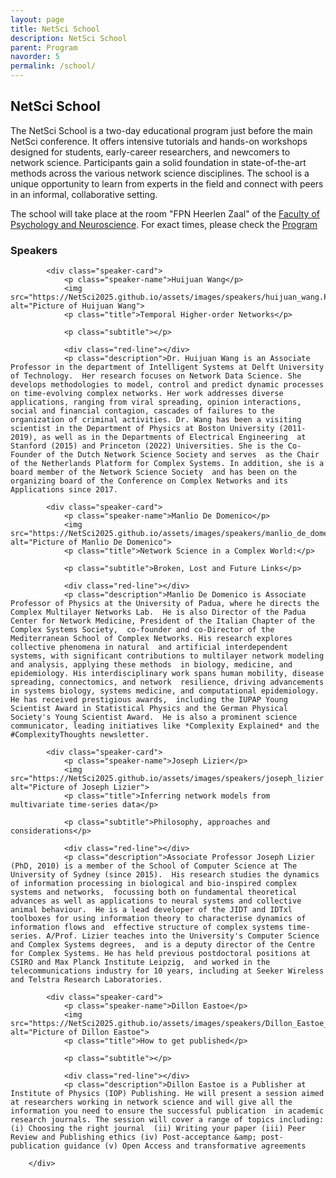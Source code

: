 ```yaml
---
layout: page
title: NetSci School
description: NetSci School
parent: Program
navorder: 5
permalink: /school/
---
```




## NetSci School

The NetSci School is a two-day educational program just before the main NetSci conference. It offers intensive tutorials and hands-on workshops designed for students, early-career researchers, and newcomers to network science. Participants gain a solid foundation in state-of-the-art methods across the various network science disciplines. The school is a unique opportunity to learn from experts in the field and connect with peers in an informal, collaborative setting.



The school will take place at the room "FPN Heerlen Zaal" of the [Faculty of Psychology and Neuroscience](https://www.google.co.uk/maps/place/Universiteitssingel+40,+6229+ER+Maastricht/@50.8358356,5.7138384,17z/data=!3m1!4b1!4m6!3m5!1s0x47c0e9838bb71633:0xf86151ae38f3c588!8m2!3d50.8358322!4d5.7164133!16s%2Fg%2F11kfbv0hys?entry=tts&g_ep=EgoyMDI1MDQyMy4wIPu8ASoASAFQAw%3D%3D&skid=5a2ab926-26e3-4e0c-8b0d-a4f66d23dd9a). For exact times, please check the [Program](https://netsci2025.github.io/program_at_a_glance/)




### Speakers

<div class="card-container">
            
            <div class="speaker-card">
                <p class="speaker-name">Huijuan Wang</p>
                <img src="https://NetSci2025.github.io/assets/images/speakers/huijuan_wang.PNG" alt="Picture of Huijuan Wang">
                <p class="title">Temporal Higher-order Networks</p>
                
                <p class="subtitle"></p>
                
                <div class="red-line"></div>
                <p class="description">Dr. Huijuan Wang is an Associate Professor in the department of Intelligent Systems at Delft University of Technology.  Her research focuses on Network Data Science. She develops methodologies to model, control and predict dynamic processes  on time-evolving complex networks. Her work addresses diverse applications, ranging from viral spreading, opinion interactions,  social and financial contagion, cascades of failures to the organization of criminal activities. Dr. Wang has been a visiting  scientist in the Department of Physics at Boston University (2011-2019), as well as in the Departments of Electrical Engineering  at Stanford (2015) and Princeton (2022) Universities. She is the Co-Founder of the Dutch Network Science Society and serves  as the Chair of the Netherlands Platform for Complex Systems. In addition, she is a board member of the Network Science Society  and has been on the organizing board of the Conference on Complex Networks and its Applications since 2017.
</p>
            </div>
            
            <div class="speaker-card">
                <p class="speaker-name">Manlio De Domenico</p>
                <img src="https://NetSci2025.github.io/assets/images/speakers/manlio_de_domenico.PNG" alt="Picture of Manlio De Domenico">
                <p class="title">Network Science in a Complex World:</p>
                
                <p class="subtitle">Broken, Lost and Future Links</p>
                
                <div class="red-line"></div>
                <p class="description">Manlio De Domenico is Associate Professor of Physics at the University of Padua, where he directs the Complex Multilayer Networks Lab.  He is also Director of the Padua Center for Network Medicine, President of the Italian Chapter of the Complex Systems Society,  co-founder and co-Director of the Mediterranean School of Complex Networks. His research explores collective phenomena in natural  and artificial interdependent systems, with significant contributions to multilayer network modeling and analysis, applying these methods  in biology, medicine, and epidemiology. His interdisciplinary work spans human mobility, disease spreading, connectomics, and network  resilience, driving advancements in systems biology, systems medicine, and computational epidemiology. He has received prestigious awards,  including the IUPAP Young Scientist Award in Statistical Physics and the German Physical Society's Young Scientist Award.  He is also a prominent science communicator, leading initiatives like *Complexity Explained* and the #ComplexityThoughts newsletter.
</p>
            </div>
            
            <div class="speaker-card">
                <p class="speaker-name">Joseph Lizier</p>
                <img src="https://NetSci2025.github.io/assets/images/speakers/joseph_lizier.png" alt="Picture of Joseph Lizier">
                <p class="title">Inferring network models from multivariate time-series data</p>
                
                <p class="subtitle">Philosophy, approaches and considerations</p>
                
                <div class="red-line"></div>
                <p class="description">Associate Professor Joseph Lizier (PhD, 2010) is a member of the School of Computer Science at The University of Sydney (since 2015).  His research studies the dynamics of information processing in biological and bio-inspired complex systems and networks,  focussing both on fundamental theoretical advances as well as applications to neural systems and collective animal behaviour.  He is a lead developer of the JIDT and IDTxl toolboxes for using information theory to characterise dynamics of information flows and  effective structure of complex systems time-series. A/Prof. Lizier teaches into the University's Computer Science and Complex Systems degrees,  and is a deputy director of the Centre for Complex Systems. He has held previous postdoctoral positions at CSIRO and Max Planck Institute Leipzig,  and worked in the telecommunications industry for 10 years, including at Seeker Wireless and Telstra Research Laboratories.
</p>
            </div>
            
            <div class="speaker-card">
                <p class="speaker-name">Dillon Eastoe</p>
                <img src="https://NetSci2025.github.io/assets/images/speakers/Dillon_Eastoe_ioppublishing.png" alt="Picture of Dillon Eastoe">
                <p class="title">How to get published</p>
                
                <p class="subtitle"></p>
                
                <div class="red-line"></div>
                <p class="description">Dillon Eastoe is a Publisher at Institute of Physics (IOP) Publishing. He will present a session aimed at researchers working in network science and will give all the information you need to ensure the successful publication  in academic research journals. The session will cover a range of topics including: (i) Choosing the right journal  (ii) Writing your paper (iii) Peer Review and Publishing ethics (iv) Post-acceptance &amp; post-publication guidance (v) Open Access and transformative agreements
</p>
            </div>
            
        </div>